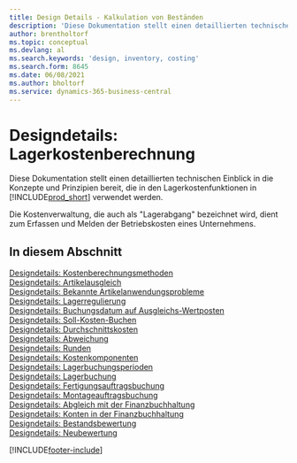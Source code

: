 ```yaml
---
title: Design Details - Kalkulation von Beständen
description: 'Diese Dokumentation stellt einen detaillierten technischen Einblick in die Konzepte und Prinzipien bereit, die in den Lagerkostenfunktionen in Business Central verwendet werden.'
author: brentholtorf
ms.topic: conceptual
ms.devlang: al
ms.search.keywords: 'design, inventory, costing'
ms.search.form: 8645
ms.date: 06/08/2021
ms.author: bholtorf
ms.service: dynamics-365-business-central
---
```

# <a name="design-details-inventory-costing"></a>Designdetails: Lagerkostenberechnung

Diese Dokumentation stellt einen detaillierten technischen Einblick in die Konzepte und Prinzipien bereit, die in den Lagerkostenfunktionen in [!INCLUDE[prod_short](includes/prod_short.md)] verwendet werden.  

Die Kostenverwaltung, die auch als "Lagerabgang" bezeichnet wird, dient zum Erfassen und Melden der Betriebskosten eines Unternehmens.  

## <a name="in-this-section"></a>In diesem Abschnitt

[Designdetails: Kostenberechnungsmethoden](design-details-costing-methods.md)  
[Designdetails: Artikelausgleich](design-details-item-application.md)  
[Designdetails: Bekannte Artikelanwendungsprobleme](design-details-inventory-zero-level-open-item-ledger-entries.md)  
[Designdetails: Lagerregulierung](design-details-cost-adjustment.md)  
[Designdetails: Buchungsdatum auf Ausgleichs-Wertposten](design-details-inventory-adjustment-value-entry-posting-date.md)  
[Designdetails: Soll-Kosten-Buchen](design-details-expected-cost-posting.md)  
[Designdetails: Durchschnittskosten](design-details-average-cost.md)  
[Designdetails: Abweichung](design-details-variance.md)  
[Designdetails: Runden](design-details-rounding.md)  
[Designdetails: Kostenkomponenten](design-details-cost-components.md)  
[Designdetails: Lagerbuchungsperioden](design-details-inventory-periods.md)  
[Designdetails: Lagerbuchung](design-details-inventory-posting.md)  
[Designdetails: Fertigungsauftragsbuchung](design-details-production-order-posting.md)  
[Designdetails: Montageauftragsbuchung](design-details-assembly-order-posting.md)  
[Designdetails: Abgleich mit der Finanzbuchhaltung](design-details-reconciliation-with-the-general-ledger.md)  
[Designdetails: Konten in der Finanzbuchhaltung](design-details-accounts-in-the-general-ledger.md)  
[Designdetails: Bestandsbewertung](design-details-inventory-valuation.md)  
[Designdetails: Neubewertung](design-details-revaluation.md)


[!INCLUDE[footer-include](includes/footer-banner.md)]
